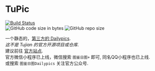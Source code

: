 # TuPic

[![Build Status](https://travis-ci.org/gggxbbb/TuPics.svg?branch=master)](https://travis-ci.org/gggxbbb/TuPics)  
![GitHub code size in bytes](https://img.shields.io/github/languages/code-size/gggxbbb/TuPics)
![GitHub repo size](https://img.shields.io/github/repo-size/gggxbbb/TuPics)

一个静态的，[第三方的 Dailypics](https://gggxbbb.github.io/TuPics).  
*这不是 Tujian 的官方开源项目或仓库*.  
建议前往 [官方站点](https://www.dailypics.cn).  
官方微信小程序已上线，微信搜索 `图鉴日图+` 即可, 同名QQ小程序也已上线.  
或搜索 `图鉴日图Dailypics` 关注官方公众号.
